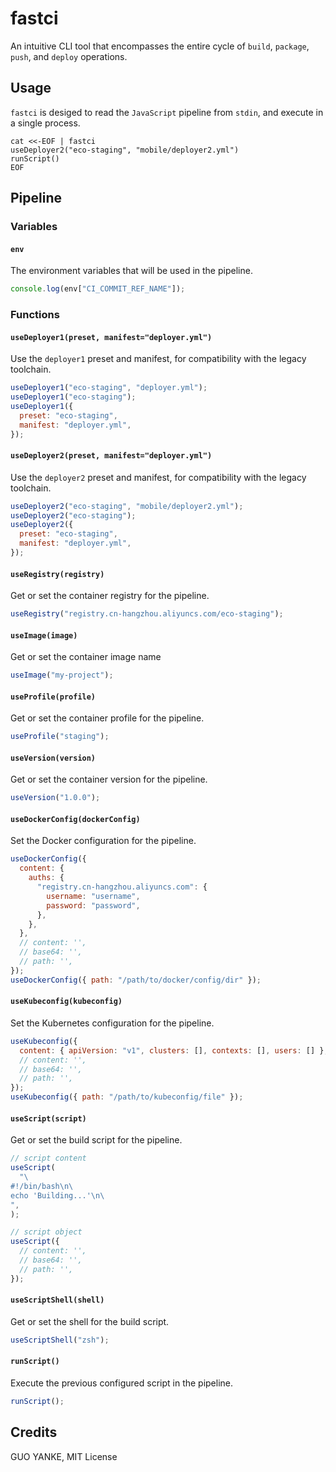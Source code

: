 # fastci

An intuitive CLI tool that encompasses the entire cycle of `build`, `package`, `push`, and `deploy` operations.

## Usage

`fastci` is desiged to read the `JavaScript` pipeline from `stdin`, and execute in a single process.

```shell
cat <<-EOF | fastci
useDeployer2("eco-staging", "mobile/deployer2.yml")
runScript()
EOF
```

## Pipeline

### Variables

#### `env`

The environment variables that will be used in the pipeline.

```javascript
console.log(env["CI_COMMIT_REF_NAME"]);
```

### Functions

#### `useDeployer1(preset, manifest="deployer.yml")`

Use the `deployer1` preset and manifest, for compatibility with the legacy toolchain.

```javascript
useDeployer1("eco-staging", "deployer.yml");
useDeployer1("eco-staging");
useDeployer1({
  preset: "eco-staging",
  manifest: "deployer.yml",
});
```

#### `useDeployer2(preset, manifest="deployer.yml")`

Use the `deployer2` preset and manifest, for compatibility with the legacy toolchain.

```javascript
useDeployer2("eco-staging", "mobile/deployer2.yml");
useDeployer2("eco-staging");
useDeployer2({
  preset: "eco-staging",
  manifest: "deployer.yml",
});
```

#### `useRegistry(registry)`

Get or set the container registry for the pipeline.

```javascript
useRegistry("registry.cn-hangzhou.aliyuncs.com/eco-staging");
```

#### `useImage(image)`

Get or set the container image name

```javascript
useImage("my-project");
```

#### `useProfile(profile)`

Get or set the container profile for the pipeline.

```javascript
useProfile("staging");
```

#### `useVersion(version)`

Get or set the container version for the pipeline.

```javascript
useVersion("1.0.0");
```

#### `useDockerConfig(dockerConfig)`

Set the Docker configuration for the pipeline.

```javascript
useDockerConfig({
  content: {
    auths: {
      "registry.cn-hangzhou.aliyuncs.com": {
        username: "username",
        password: "password",
      },
    },
  },
  // content: '',
  // base64: '',
  // path: '',
});
useDockerConfig({ path: "/path/to/docker/config/dir" });
```

#### `useKubeconfig(kubeconfig)`

Set the Kubernetes configuration for the pipeline.

```javascript
useKubeconfig({
  content: { apiVersion: "v1", clusters: [], contexts: [], users: [] },
  // content: '',
  // base64: '',
  // path: '',
});
useKubeconfig({ path: "/path/to/kubeconfig/file" });
```

#### `useScript(script)`

Get or set the build script for the pipeline.

```javascript
// script content
useScript(
  "\
#!/bin/bash\n\
echo 'Building...'\n\
",
);

// script object
useScript({
  // content: '',
  // base64: '',
  // path: '',
});
```

#### `useScriptShell(shell)`

Get or set the shell for the build script.

```javascript
useScriptShell("zsh");
```

#### `runScript()`

Execute the previous configured script in the pipeline.

```javascript
runScript();
```

## Credits

GUO YANKE, MIT License
